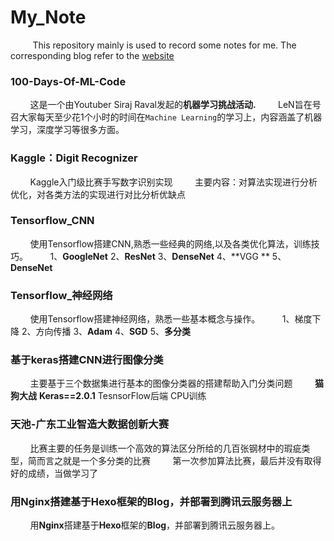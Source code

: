 # My_Note

&#160;&#160;&#160;&#160;&#160;&#160;&#160;&#160; This repository mainly is used to record some notes for me. The corresponding blog refer to the [website](http://weijiawu.com.cn/)

### **100-Days-Of-ML-Code**

&#160;&#160;&#160;&#160;&#160;&#160;&#160;&#160;这是一个由Youtuber Siraj Raval发起的**机器学习挑战活动.**
&#160;&#160;&#160;&#160;&#160;&#160;&#160;&#160;LeN旨在号召大家每天至少花1个小时的时间在`Machine Learning`的学习上，内容涵盖了机器学习，深度学习等很多方面。

### **Kaggle：Digit Recognizer**

&#160;&#160;&#160;&#160;&#160;&#160;&#160;&#160;Kaggle入门级比赛手写数字识别实现
&#160;&#160;&#160;&#160;&#160;&#160;&#160;&#160;主要内容：对算法实现进行分析优化，对各类方法的实现进行对比分析优缺点


### **Tensorflow_CNN**

&#160;&#160;&#160;&#160;&#160;&#160;&#160;&#160;使用Tensorflow搭建CNN,熟悉一些经典的网络,以及各类优化算法，训练技巧。
&#160;&#160;&#160;&#160;&#160;&#160;&#160;&#160;1、**GoogleNet** 2、**ResNet** 3、**DenseNet** 4、**VGG ** 5、**DenseNet**

### **Tensorflow_神经网络**

&#160;&#160;&#160;&#160;&#160;&#160;&#160;&#160;使用Tensorflow搭建神经网络，熟悉一些基本概念与操作。
&#160;&#160;&#160;&#160;&#160;&#160;&#160;&#160;1、梯度下降 2、方向传播 3、**Adam** 4、**SGD** 5、**多分类**

### **基于keras搭建CNN进行图像分类**

&#160;&#160;&#160;&#160;&#160;&#160;&#160;&#160;主要基于三个数据集进行基本的图像分类器的搭建帮助入门分类问题
&#160;&#160;&#160;&#160;&#160;&#160;&#160;&#160;**猫狗大战**     **Keras==2.0.1**      TesnsorFlow后端     CPU训练

### **天池-广东工业智造大数据创新大赛**

&#160;&#160;&#160;&#160;&#160;&#160;&#160;&#160;比赛主要的任务是训练一个高效的算法区分所给的几百张钢材中的瑕疵类型，简而言之就是一个多分类的比赛
&#160;&#160;&#160;&#160;&#160;&#160;&#160;&#160;第一次参加算法比赛，最后并没有取得好的成绩，当做学习了

### **用Nginx搭建基于Hexo框架的Blog，并部署到腾讯云服务器上**

&#160;&#160;&#160;&#160;&#160;&#160;&#160;&#160;用**Nginx**搭建基于**Hexo**框架的**Blog**，并部署到腾讯云服务器上。